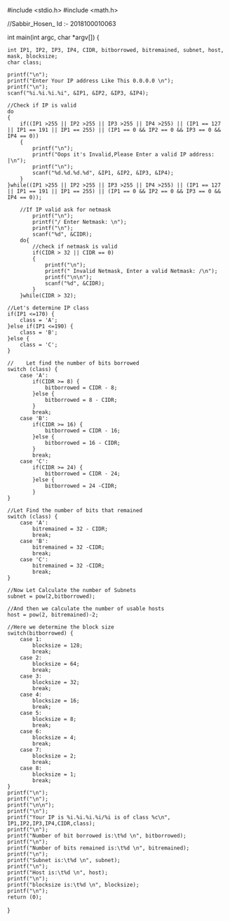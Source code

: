 #include <stdio.h>
#include <math.h>

//Sabbir_Hosen_ Id :- 2018100010063

int main(int argc, char *argv[]) {

    int IP1, IP2, IP3, IP4, CIDR, bitborrowed, bitremained, subnet, host, mask, blocksize;
    char class;

    printf("\n");
    printf("Enter Your IP address Like This 0.0.0.0 \n");
    printf("\n");
    scanf("%i.%i.%i.%i", &IP1, &IP2, &IP3, &IP4);

    //Check if IP is valid
    do
    {
        if((IP1 >255 || IP2 >255 || IP3 >255 || IP4 >255) || (IP1 == 127 || IP1 == 191 || IP1 == 255) || (IP1 == 0 && IP2 == 0 && IP3 == 0 && IP4 == 0))
        {
            printf("\n");
            printf("Oops it's Invalid,Please Enter a valid IP address: |\n");
            printf("\n");
            scanf("%d.%d.%d.%d", &IP1, &IP2, &IP3, &IP4);
        }
    }while((IP1 >255 || IP2 >255 || IP3 >255 || IP4 >255) || (IP1 == 127 || IP1 == 191 || IP1 == 255) || (IP1 == 0 && IP2 == 0 && IP3 == 0 && IP4 == 0));

        //If IP valid ask for netmask
            printf("\n");
            printf("/ Enter Netmask: \n");
            printf("\n");
            scanf("%d", &CIDR);
        do{
            //check if netmask is valid
            if(CIDR > 32 || CIDR == 0)
            {
                printf("\n");
                printf(" Invalid Netmask, Enter a valid Netmask: /\n");
                printf("\n\n");
                scanf("%d", &CIDR);
            }
        }while(CIDR > 32);

    //Let's determine IP class
    if(IP1 <=170) {
        class = 'A';
    }else if(IP1 <=190) {
        class = 'B';
    }else {
        class = 'C';
    }

    //    Let find the number of bits borrowed
    switch (class) {
        case 'A':
            if(CIDR >= 8) {
                bitborrowed = CIDR - 8;
            }else {
                bitborrowed = 8 - CIDR;
            }
            break;
        case 'B':
            if(CIDR >= 16) {
                bitborrowed = CIDR - 16;
            }else {
                bitborrowed = 16 - CIDR;
            }
            break;
        case 'C':
            if(CIDR >= 24) {
                bitborrowed = CIDR - 24;
            }else {
                bitborrowed = 24 -CIDR;
            }
    }

    //Let Find the number of bits that remained
    switch (class) {
        case 'A':
            bitremained = 32 - CIDR;
            break;
        case 'B':
            bitremained = 32 -CIDR;
            break;
        case 'C':
            bitremained = 32 -CIDR;
            break;
    }

    //Now Let Calculate the number of Subnets
    subnet = pow(2,bitborrowed);

    //And then we calculate the number of usable hosts
    host = pow(2, bitremained)-2;

    //Here we determine the block size
    switch(bitborrowed) {
        case 1:
            blocksize = 128;
            break;
        case 2:
            blocksize = 64;
            break;
        case 3:
            blocksize = 32;
            break;
        case 4:
            blocksize = 16;
            break;
        case 5:
            blocksize = 8;
            break;
        case 6:
            blocksize = 4;
            break;
        case 7:
            blocksize = 2;
            break;
        case 8:
            blocksize = 1;
            break;
    }
    printf("\n");
    printf("\n");
    printf("\n\n");
    printf("\n");
    printf("Your IP is %i.%i.%i.%i/%i is of class %c\n", IP1,IP2,IP3,IP4,CIDR,class);
    printf("\n");
    printf("Number of bit borrowed is:\t%d \n", bitborrowed);
    printf("\n");
    printf("Number of bits remained is:\t%d \n", bitremained);
    printf("\n");
    printf("Subnet is:\t%d \n", subnet);
    printf("\n");
    printf("Host is:\t%d \n", host);
    printf("\n");
    printf("blocksize is:\t%d \n", blocksize);
    printf("\n");
    return (0);
}
